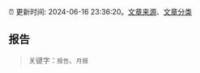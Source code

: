 :alarm_clock: 更新时间: 2024-06-16 23:36:20。[文章来源](/README.md)、[文章分类](/TAGS.md)

## 报告


> 关键字：`报告`、`月报`



